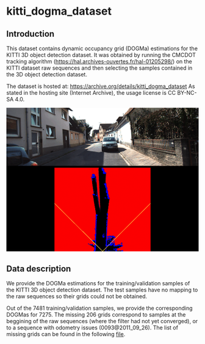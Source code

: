 # kitti_dogma_dataset

## Introduction
This dataset contains dynamic occupancy grid (DOGMa) estimations for the KITTI 3D object detection dataset. It was obtained by running the CMCDOT tracking algorithm (https://hal.archives-ouvertes.fr/hal-01205298/) on the KITTI dataset raw sequences and then selecting the samples contained in the 3D object detection dataset.

The dataset is hosted at: https://archive.org/details/kitti_dogma_dataset
As stated in the hosting site (Internet Archive), the usage license is CC BY-NC-SA 4.0.

<img src="/multimedia/state_grids.gif"/>

## Data description
We provide the DOGMa estimations for the training/validation samples of the KITTI 3D object detection dataset. The test samples have no mapping to the raw sequences so their grids could not be obtained.

Out of the 7481 training/validation samples, we provide the corresponding DOGMas for 7275. The missing 206 grids correspond to samples at the beggining of the raw sequences (where the filter had not yet converged), or to a sequence with odometry issues (0093@2011_09_26). The list of missing grids can be found in the following [file](grids_not_found_summary.log).
